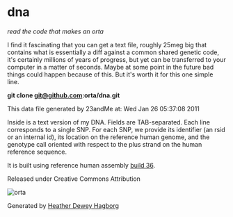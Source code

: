 dna
======================================================================

*read the code that makes an orta*


I find it fascinating that you can get a text file, roughly 25meg big that contains what is essentially a diff against a common shared genetic code, it's certainly millions of years of progress, but yet can be transferred to your computer in a matter of seconds. Maybe at some point in the future bad things could happen because of this. But it's worth it for this one simple line.

**git clone git@github.com:orta/dna.git**

This data file generated by 23andMe at: Wed Jan 26 05:37:08 2011

Inside is a text version of my DNA. Fields are TAB-separated. Each line corresponds to a single SNP. For each SNP, we provide its identifier (an rsid or an internal id), its location on the reference human genome, and the genotype call oriented with respect to the plus strand on the human reference sequence.

It is built using reference human assembly [build 36](http://www.ncbi.nlm.nih.gov/projects/mapview/map_search.cgi?taxid=9606&build=36).

Released under Creative Commons Attribution

![orta](https://f.cloud.github.com/assets/49038/119458/bd93fa4a-6ca5-11e2-8e4d-dc278fceab0f.jpg)

Generated by [Heather Dewey Hagborg](http://www.deweyhagborg.com/strangervisions/portraits.html)
